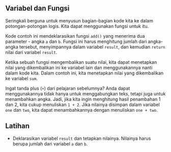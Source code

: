 ## Variabel dan Fungsi

Seringkali berguna untuk menyusun bagian-bagian kode kita ke dalam potongan-potongan logis. Kita dapat menggunakan fungsi untuk itu.

Kode contoh ini mendeklarasikan fungsi `add()` yang menerima dua parameter - angka `a` dan `b`. Fungsi ini harus menghitung jumlah dari angka-angka tersebut, menyimpannya dalam variabel `result`, dan kemudian `return` nilai dari variabel `result`.

Ketika sebuah fungsi mengembalikan suatu nilai, kita dapat menetapkan nilai yang dikembalikan ini ke variabel lain dan menggunakannya nanti dalam kode kita. Dalam contoh ini, kita menetapkan nilai yang dikembalikan ke variabel `sum`.

Ingat tanda plus (`+`) dari pelajaran sebelumnya? Anda dapat menggunakannya tidak hanya untuk menggabungkan teks, tetapi juga untuk menambahkan angka. Jadi, jika kita ingin menghitung hasil penambahan 1 dan 2, kita cukup menuliskan `1 + 2`. Jika nilainya disimpan dalam variabel `one` dan `two`, kita dapat menambahkannya dengan menuliskan `one + two`.

## Latihan

- Deklarasikan variabel `result` dan tetapkan nilainya. Nilainya harus berupa jumlah dari variabel `a` dan `b`.
